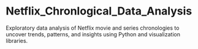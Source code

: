 # Netflix_Chronlogical_Data_Analysis
Exploratory data analysis of Netflix movie and series chronologies to uncover trends, patterns, and insights using Python and visualization libraries.
